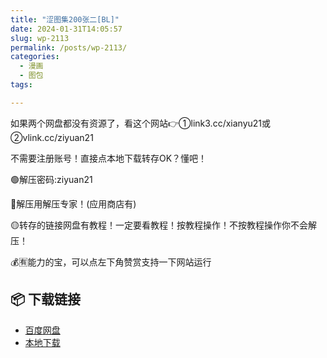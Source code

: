 ```yaml
---
title: "涩图集200张二[BL]"
date: 2024-01-31T14:05:57
slug: wp-2113
permalink: /posts/wp-2113/
categories:
  - 漫画
  - 图包
tags:

---
```


如果两个网盘都没有资源了，看这个网站👉①link3.cc/xianyu21或②vlink.cc/ziyuan21

不需要注册账号！直接点本地下载转存OK？懂吧！

🟢解压密码:ziyuan21

🔵解压用解压专家！(应用商店有)

🟡转存的链接网盘有教程！一定要看教程！按教程操作！不按教程操作你不会解压！

💰🈶能力的宝，可以点左下角赞赏支持一下网站运行

## 📦 下载链接
- [百度网盘](https://blziyuan21.com/pay-download/2113?key=d5ebde3078&down_id=0)
- [本地下载](https://blziyuan21.com/pay-download/2113?key=d5ebde3078&down_id=1)

